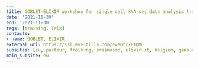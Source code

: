 ```yaml
---
title: GOBLET-ELIXIR workshop for single cell RNA-seq data analysis trainers
date: '2021-11-30'
end: '2021-11-30'
tags: [training, Talk]
contacts:
- name: GOBLET, ELIXIR
external_url: https://ssl.eventilla.com/event/xP1QM
subsites: [eu, pasteur, freiburg, erasmusmc, elixir-it, belgium, genouest]
main_subsite: eu
---
```


